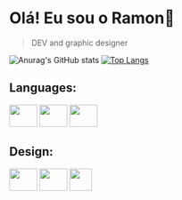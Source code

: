<h1>Olá! Eu sou o Ramon👋</h1>

> DEV and graphic designer
    
![Anurag's GitHub
stats](https://github-readme-stats.vercel.app/api?username=Valentim-R&show_icons=true&theme=dark&card_width=450)
[![Top
Langs](https://github-readme-stats.vercel.app/api/top-langs/?username=Valentim-R&layout=DonutChartlayout&theme=dark&card_width=450)](https://github.com/Valentim-R/github-readme-stats)


<div style="dysplay inline_block">
    <h2>Languages:</h2>
    <img align="rigth" height="40" width="50"
        src="https://cdn.jsdelivr.net/gh/devicons/devicon/icons/c/c-original.svg" />
    <img aling="center" height="40" width="50"
        src="https://cdn.jsdelivr.net/gh/devicons/devicon/icons/cplusplus/cplusplus-original.svg" />
    <img aling="center" height="40" width="50"
        src="https://cdn.jsdelivr.net/gh/devicons/devicon/icons/arduino/arduino-original-wordmark.svg" />
</div>
<div style="display inline_block">
    <h2>Design:</h2>
    <img align="top" height="40" width="50"
        src="https://cdn.jsdelivr.net/gh/devicons/devicon/icons/illustrator/illustrator-plain.svg" />
    <img aling="top" height="40" width="50"
        src="https://cdn.jsdelivr.net/gh/devicons/devicon/icons/photoshop/photoshop-plain.svg" />
    <a href="https://www.instagram.com/valentim.designer/" target="_blank">
        <img aling="top" height="40"  
             src="https://img.shields.io/badge/-Instagram-%23E4405F?style=for-the-badge&logo=instagram&logoColor=white" target="_blank">     </a>
</div>

